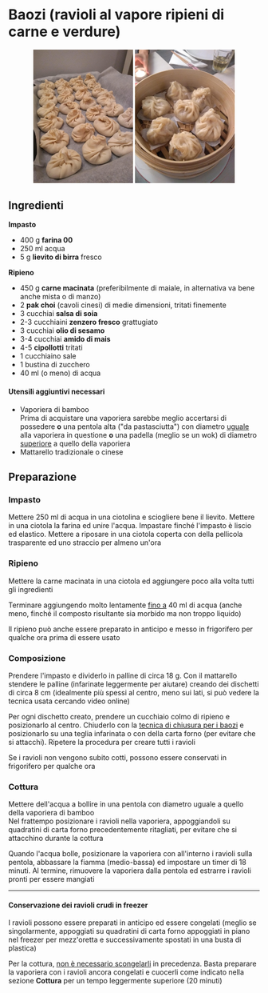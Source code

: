 # Baozi (ravioli al vapore ripieni di carne e verdure)

<p align="center">
<img src="../img/asiatici_baozi_1.jpg" alt="Baozi" onclick="window.open(this.src)" width="200"/> <img src="../img/asiatici_baozi_2.jpg" alt="Baozi" onclick="window.open(this.src)" width="200"/>
</p>

## Ingredienti

**Impasto**

* 400 g **farina 00**
* 250 ml acqua
* 5 g **lievito di birra** fresco

**Ripieno**

* 450 g **carne macinata** (preferibilmente di maiale, in alternativa va bene anche mista o di manzo)
* 2 **pak choi** (cavoli cinesi) di medie dimensioni, tritati finemente
* 3 cucchiai **salsa di soia**
* 2-3 cucchiaini **zenzero fresco** grattugiato
* 3 cucchiai **olio di sesamo**
* 3-4 cucchiai **amido di mais**
* 4-5 **cipollotti** tritati
* 1 cucchiaino sale
* 1 bustina di zucchero
* 40 ml (o meno) di acqua

#### Utensili aggiuntivi necessari

* Vaporiera di bamboo  
  Prima di acquistare una vaporiera sarebbe meglio accertarsi di possedere **o** una pentola alta ("da pastasciutta") con diametro <u>uguale</u> alla vaporiera in questione **o** una padella (meglio se un wok) di diametro <u>superiore</u> a quello della vaporiera
* Mattarello tradizionale o cinese

## Preparazione

### Impasto

Mettere 250 ml di acqua in una ciotolina e sciogliere bene il lievito. Mettere in una ciotola la farina ed unire l'acqua. Impastare finché l'impasto è liscio ed elastico. Mettere a riposare in una ciotola coperta con della pellicola trasparente ed uno straccio per almeno un'ora

### Ripieno

Mettere la carne macinata in una ciotola ed aggiungere poco alla volta tutti gli ingredienti

Terminare aggiungendo molto lentamente <u>fino a</u> 40 ml di acqua (anche meno, finché il composto risultante sia morbido ma non troppo liquido)

Il ripieno può anche essere preparato in anticipo e messo in frigorifero per qualche ora prima di essere usato

### Composizione

Prendere l'impasto e dividerlo in palline di circa 18 g. Con il mattarello stendere le palline (infarinate leggermente per aiutare) creando dei dischetti di circa 8 cm (idealmente più spessi al centro, meno sui lati, si può vedere la tecnica usata cercando video online)

Per ogni dischetto creato, prendere un cucchiaio colmo di ripieno e posizionarlo al centro. Chiuderlo con la [tecnica di chiusura per i baozi](https://youtu.be/qvOBLYVWPYY?t=433) e posizionarlo su una teglia infarinata o con della carta forno (per evitare che si attacchi). Ripetere la procedura per creare tutti i ravioli

Se i ravioli non vengono subito cotti, possono essere conservati in frigorifero per qualche ora

### Cottura

Mettere dell'acqua a bollire in una pentola con diametro uguale a quello della vaporiera di bamboo  
Nel frattempo posizionare i ravioli nella vaporiera, appoggiandoli su quadratini di carta forno precedentemente ritagliati, per evitare che si attacchino durante la cottura 

Quando l'acqua bolle, posizionare la vaporiera con all'interno i ravioli sulla pentola, abbassare la fiamma (medio-bassa) ed impostare un timer di 18 minuti. Al termine, rimuovere la vaporiera dalla pentola ed estrarre i ravioli pronti per essere mangiati



___

#### Conservazione dei ravioli crudi in freezer

I ravioli possono essere preparati in anticipo ed essere congelati (meglio se singolarmente, appoggiati su quadratini di carta forno appoggiati in piano nel freezer per mezz'oretta e successivamente spostati in una busta di plastica)

Per la cottura, <u>non è necessario scongelarli</u> in precedenza. Basta preparare la vaporiera con i ravioli ancora congelati e cuocerli come indicato nella sezione **Cottura** per un tempo leggermente superiore (20 minuti) 

